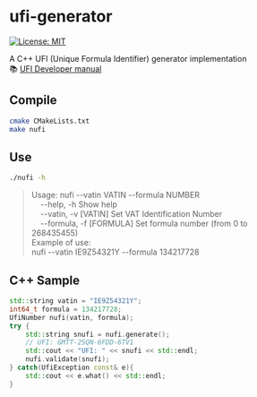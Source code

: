 # ufi-generator
[![License: MIT](https://img.shields.io/badge/License-GPLv3-blue.svg)](https://opensource.org/licenses/gpl-3.0)

A C++ UFI (Unique Formula Identifier) generator implementation  
:books: [UFI Developer manual](https://poisoncentres.echa.europa.eu/documents/22284544/22295820/ufi_developers_manual_en.pdf)

## Compile
```bash
cmake CMakeLists.txt
make nufi
```

## Use
```bash
./nufi -h
```
>Usage: nufi --vatin VATIN --formula NUMBER  
>&nbsp;&nbsp;&nbsp;&nbsp;--help,  -h      Show help  
>&nbsp;&nbsp;&nbsp;&nbsp;--vatin, -v      [VATIN] Set VAT Identification Number  
>&nbsp;&nbsp;&nbsp;&nbsp;--formula, -f    [FORMULA]  Set formula number (from 0 to 268435455)  
>Example of use:  
>nufi --vatin IE9Z54321Y --formula 134217728

## C++ Sample
```cpp
std::string vatin = "IE9Z54321Y";
int64_t formula = 134217728;
UfiNumber nufi(vatin, formula);
try {
    std::string snufi = nufi.generate();
    // UFI: GMTT-2SQN-6FDD-6TV1
    std::cout << "UFI: " << snufi << std::endl;
    nufi.validate(snufi);
} catch(UfiException const& e){
    std::cout << e.what() << std::endl;
}
```
